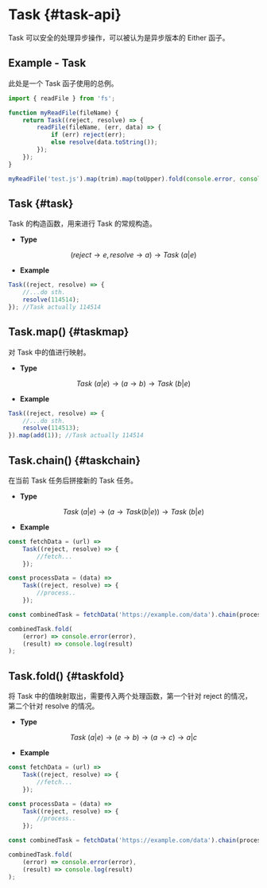# Task {#task-api}

Task 可以安全的处理异步操作，可以被认为是异步版本的 Either 函子。

## Example - Task

此处是一个 Task 函子使用的总例。

```js
import { readFile } from 'fs';

function myReadFile(fileName) {
	return Task((reject, resolve) => {
		readFile(fileName, (err, data) => {
			if (err) reject(err);
			else resolve(data.toString());
		});
	});
}

myReadFile('test.js').map(trim).map(toUpper).fold(console.error, console.log);
```

## Task {#task}

Task 的构造函数，用来进行 Task 的常规构造。

-   **Type**

$$(reject\rightarrow e, resolve\rightarrow a)\rightarrow Task\ (a|e)$$

-   **Example**

```js
Task((reject, resolve) => {
	//...do sth.
	resolve(114514);
}); //Task actually 114514
```

## Task.map() {#taskmap}

对 Task 中的值进行映射。

-   **Type**

$$Task\ (a|e)\rightarrow(a\rightarrow b)\rightarrow Task\ (b|e)$$

-   **Example**

```js
Task((reject, resolve) => {
	//...do sth.
	resolve(114513);
}).map(add(1)); //Task actually 114514
```

## Task.chain() {#taskchain}

在当前 Task 任务后拼接新的 Task 任务。

-   **Type**

$$Task\ (a|e)\rightarrow(a\rightarrow Task(b|e))\rightarrow Task\ (b|e)$$

-   **Example**

```js
const fetchData = (url) =>
	Task((reject, resolve) => {
		//fetch...
	});

const processData = (data) =>
	Task((reject, resolve) => {
		//process..
	});

const combinedTask = fetchData('https://example.com/data').chain(processData);

combinedTask.fold(
	(error) => console.error(error),
	(result) => console.log(result)
);
```

## Task.fold() {#taskfold}

将 Task 中的值映射取出，需要传入两个处理函数，第一个针对 reject 的情况，第二个针对 resolve 的情况。

-   **Type**

$$Task\ (a|e)\rightarrow(e\rightarrow b)\rightarrow(a\rightarrow c)\rightarrow a|c$$

-   **Example**

```js
const fetchData = (url) =>
	Task((reject, resolve) => {
		//fetch...
	});

const processData = (data) =>
	Task((reject, resolve) => {
		//process..
	});

const combinedTask = fetchData('https://example.com/data').chain(processData);

combinedTask.fold(
	(error) => console.error(error),
	(result) => console.log(result)
);
```
